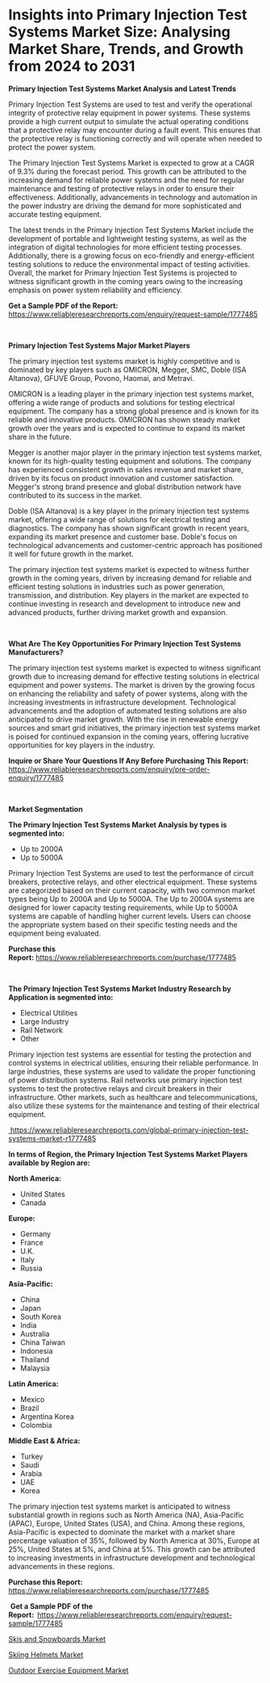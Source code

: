 <p><h1>Insights into Primary Injection Test Systems Market Size: Analysing Market Share, Trends, and Growth from 2024 to 2031</h1></p><p><strong>Primary Injection Test Systems Market Analysis and Latest Trends</strong></p>
<p><p>Primary Injection Test Systems are used to test and verify the operational integrity of protective relay equipment in power systems. These systems provide a high current output to simulate the actual operating conditions that a protective relay may encounter during a fault event. This ensures that the protective relay is functioning correctly and will operate when needed to protect the power system.</p><p>The Primary Injection Test Systems Market is expected to grow at a CAGR of 9.3% during the forecast period. This growth can be attributed to the increasing demand for reliable power systems and the need for regular maintenance and testing of protective relays in order to ensure their effectiveness. Additionally, advancements in technology and automation in the power industry are driving the demand for more sophisticated and accurate testing equipment.</p><p>The latest trends in the Primary Injection Test Systems Market include the development of portable and lightweight testing systems, as well as the integration of digital technologies for more efficient testing processes. Additionally, there is a growing focus on eco-friendly and energy-efficient testing solutions to reduce the environmental impact of testing activities. Overall, the market for Primary Injection Test Systems is projected to witness significant growth in the coming years owing to the increasing emphasis on power system reliability and efficiency.</p></p>
<p><strong>Get a Sample PDF of the Report:&nbsp;</strong> <a href="https://www.reliableresearchreports.com/enquiry/request-sample/1777485">https://www.reliableresearchreports.com/enquiry/request-sample/1777485</a></p>
<p>&nbsp;</p>
<p><strong>Primary Injection Test Systems Major Market Players</strong></p>
<p><p>The primary injection test systems market is highly competitive and is dominated by key players such as OMICRON, Megger, SMC, Doble (ISA Altanova), GFUVE Group, Povono, Haomai, and Metravi. </p><p>OMICRON is a leading player in the primary injection test systems market, offering a wide range of products and solutions for testing electrical equipment. The company has a strong global presence and is known for its reliable and innovative products. OMICRON has shown steady market growth over the years and is expected to continue to expand its market share in the future. </p><p>Megger is another major player in the primary injection test systems market, known for its high-quality testing equipment and solutions. The company has experienced consistent growth in sales revenue and market share, driven by its focus on product innovation and customer satisfaction. Megger's strong brand presence and global distribution network have contributed to its success in the market.</p><p>Doble (ISA Altanova) is a key player in the primary injection test systems market, offering a wide range of solutions for electrical testing and diagnostics. The company has shown significant growth in recent years, expanding its market presence and customer base. Doble's focus on technological advancements and customer-centric approach has positioned it well for future growth in the market.</p><p>The primary injection test systems market is expected to witness further growth in the coming years, driven by increasing demand for reliable and efficient testing solutions in industries such as power generation, transmission, and distribution. Key players in the market are expected to continue investing in research and development to introduce new and advanced products, further driving market growth and expansion.</p></p>
<p>&nbsp;</p>
<p><strong>What Are The Key Opportunities For Primary Injection Test Systems Manufacturers?</strong></p>
<p><p>The primary injection test systems market is expected to witness significant growth due to increasing demand for effective testing solutions in electrical equipment and power systems. The market is driven by the growing focus on enhancing the reliability and safety of power systems, along with the increasing investments in infrastructure development. Technological advancements and the adoption of automated testing solutions are also anticipated to drive market growth. With the rise in renewable energy sources and smart grid initiatives, the primary injection test systems market is poised for continued expansion in the coming years, offering lucrative opportunities for key players in the industry.</p></p>
<p><strong>Inquire or Share Your Questions If Any Before Purchasing This Report:</strong> <a href="https://www.reliableresearchreports.com/enquiry/pre-order-enquiry/1777485">https://www.reliableresearchreports.com/enquiry/pre-order-enquiry/1777485</a></p>
<p>&nbsp;</p>
<p><strong>Market Segmentation</strong></p>
<p><strong>The Primary Injection Test Systems Market Analysis by types is segmented into:</strong></p>
<p><ul><li>Up to 2000A</li><li>Up to 5000A</li></ul></p>
<p><p>Primary Injection Test Systems are used to test the performance of circuit breakers, protective relays, and other electrical equipment. These systems are categorized based on their current capacity, with two common market types being Up to 2000A and Up to 5000A. The Up to 2000A systems are designed for lower capacity testing requirements, while Up to 5000A systems are capable of handling higher current levels. Users can choose the appropriate system based on their specific testing needs and the equipment being evaluated.</p></p>
<p><strong>Purchase this Report:&nbsp;</strong><a href="https://www.reliableresearchreports.com/purchase/1777485">https://www.reliableresearchreports.com/purchase/1777485</a></p>
<p>&nbsp;</p>
<p><strong>The Primary Injection Test Systems Market Industry Research by Application is segmented into:</strong></p>
<p><ul><li>Electrical Utilities</li><li>Large Industry</li><li>Rail Network</li><li>Other</li></ul></p>
<p><p>Primary injection test systems are essential for testing the protection and control systems in electrical utilities, ensuring their reliable performance. In large industries, these systems are used to validate the proper functioning of power distribution systems. Rail networks use primary injection test systems to test the protective relays and circuit breakers in their infrastructure. Other markets, such as healthcare and telecommunications, also utilize these systems for the maintenance and testing of their electrical equipment.</p></p>
<p><a href="https://www.reliableresearchreports.com/global-primary-injection-test-systems-market-r1777485">&nbsp;https://www.reliableresearchreports.com/global-primary-injection-test-systems-market-r1777485</a></p>
<p><strong>In terms of Region, the Primary Injection Test Systems Market Players available by Region are:</strong></p>
<p>
    <p> <strong> North America: </strong>
        <ul>
            <li>United States</li>
            <li>Canada</li>
        </ul>
        </p> 
    <p> <strong> Europe: </strong>
        <ul>
            <li>Germany</li>
            <li>France</li>
            <li>U.K.</li>
            <li>Italy</li>
            <li>Russia</li>
        </ul>
        </p> 
    <p> <strong> Asia-Pacific: </strong>
        <ul>
            <li>China</li>
            <li>Japan</li>
            <li>South Korea</li>
            <li>India</li>
            <li>Australia</li>
            <li>China Taiwan</li>
            <li>Indonesia</li>
            <li>Thailand</li>
            <li>Malaysia</li>
        </ul>
        </p> 
    <p> <strong> Latin America: </strong>
        <ul>
            <li>Mexico</li>
            <li>Brazil</li>
            <li>Argentina Korea</li>
            <li>Colombia</li>
        </ul>
        </p> 
    <p> <strong> Middle East & Africa: </strong>
        <ul>
            <li>Turkey</li>
            <li>Saudi</li>
            <li>Arabia</li>
            <li>UAE</li>
            <li>Korea</li>
        </ul>
    </p>
    </p>
<p><p>The primary injection test systems market is anticipated to witness substantial growth in regions such as North America (NA), Asia-Pacific (APAC), Europe, United States (USA), and China. Among these regions, Asia-Pacific is expected to dominate the market with a market share percentage valuation of 35%, followed by North America at 30%, Europe at 25%, United States at 5%, and China at 5%. This growth can be attributed to increasing investments in infrastructure development and technological advancements in these regions.</p></p>
<p><strong>Purchase this Report: </strong><a href="https://www.reliableresearchreports.com/purchase/1777485">https://www.reliableresearchreports.com/purchase/1777485</a></p>
<p>&nbsp;<strong>Get a Sample PDF of the Report:&nbsp;&nbsp;</strong><a href="https://www.reliableresearchreports.com/enquiry/request-sample/1777485">https://www.reliableresearchreports.com/enquiry/request-sample/1777485</a></p>
<p><strong></strong></p>
<p><p><a href="https://www.linkedin.com/pulse/skis-snowboards-market-comprehensive-assessment-type-application-loxec?trackingId=Gu4o1lMFNSkvcRfYIni3FQ%3D%3D">Skis and Snowboards Market</a></p><p><a href="https://www.linkedin.com/pulse/skiing-helmets-market-comprehensive-assessment-type-application-rpwdc?trackingId=EyHyJjugYLFZVryqG9zB8w%3D%3D">Skiing Helmets Market</a></p><p><a href="https://www.linkedin.com/pulse/outdoor-exercise-equipmentnbspmarket-focuses-market-share-4dyoc?trackingId=Vb5UkH9qdPJ7jPGqdjjsGw%3D%3D">Outdoor Exercise Equipment Market</a></p></p>